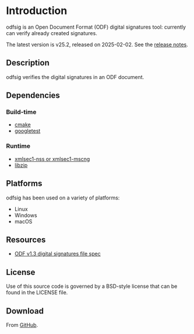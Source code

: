 # Introduction

odfsig is an Open Document Format (ODF) digital signatures tool: currently can verify already
created signatures.

The latest version is v25.2, released on 2025-02-02.  See the [release
notes](http://vmiklos.hu/odfsig/news.html).

## Description

odfsig verifies the digital signatures in an ODF document.

## Dependencies

### Build-time

- [cmake](https://cmake.org/)
- [googletest](https://github.com/google/googletest)

### Runtime

- [xmlsec1-nss or xmlsec1-mscng](https://www.aleksey.com/xmlsec/)
- [libzip](https://libzip.org/)

## Platforms

odfsig has been used on a variety of platforms:

- Linux
- Windows
- macOS

## Resources

- [ODF v1.3 digital signatures file spec](https://docs.oasis-open.org/office/OpenDocument/v1.3/os/part2-packages/OpenDocument-v1.3-os-part2-packages.html#__RefHeading__752871_826425813)

## License

Use of this source code is governed by a BSD-style license that can be found in
the LICENSE file.

## Download

From [GitHub](https://github.com/vmiklos/odfsig).
